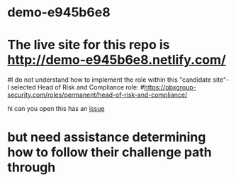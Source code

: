 # demo-e945b6e8

# The live site for this repo is http://demo-e945b6e8.netlify.com/

#I do not understand how to implement the role within this "candidate site"- I selected Head of Risk and Compliance role: #https://pbxgroup-security.com/roles/permanent/head-of-risk-and-compliance/ 

hi can you open this has an [issue](https://github.com/pbx-gs/demo-e945b6e8/issues)



# but need assistance determining how to follow their challenge path through


